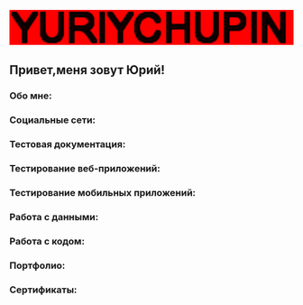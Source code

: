 ![Header](https://github.com/YuriyChupin/YuriyChupin/blob/main/assets/giphy.gif)

## Привет,меня зовут Юрий!

### Обо мне:

### Социальные сети:

### Тестовая документация:

### Тестирование веб-приложений:

### Тестирование мобильных приложений:

### Работа с данными:

### Работа с кодом:

### Портфолио:

### Сертификаты:
